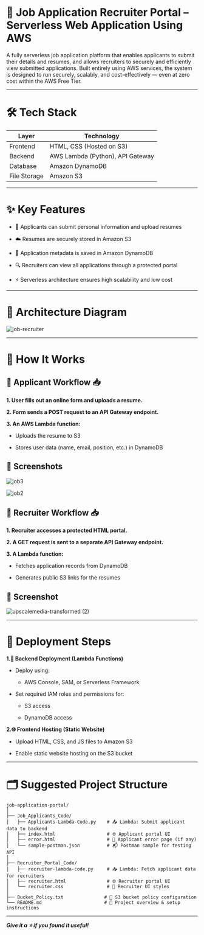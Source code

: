 # 💼 Job Application Recruiter Portal – Serverless Web Application Using AWS

A fully serverless job application platform that enables applicants to submit their details and resumes, and allows recruiters to securely and efficiently view submitted applications. Built entirely using AWS services, the system is designed to run securely, scalably, and cost-effectively — even at zero cost within the AWS Free Tier.

---

# 🛠️ Tech Stack

| Layer        | Technology                           |
| ------------ | ------------------------------------ |
| Frontend     | HTML, CSS (Hosted on S3)             |
| Backend      | AWS Lambda (Python), API Gateway     |
| Database     | Amazon DynamoDB                      |
| File Storage | Amazon S3                            |

---
 
# ✨ Key Features

  + 📄 Applicants can submit personal information and upload resumes

  + ☁️ Resumes are securely stored in Amazon S3

  + 🧾 Application metadata is saved in Amazon DynamoDB

  + 🔍 Recruiters can view all applications through a protected portal

  + ⚡ Serverless architecture ensures high scalability and low cost

---

# 🧱 Architecture Diagram

![job-recruiter](https://github.com/user-attachments/assets/1e4c3919-da4b-4060-9e93-ac46ffaa1fb7)

---

# 📝 How It Works

## 👤 Applicant Workflow 📥

**1.  User fills out an online form and uploads a resume.**

**2.  Form sends a POST request to an API Gateway endpoint.**

**3.  An AWS Lambda function:**

   + Uploads the resume to S3

   + Stores user data (name, email, position, etc.) in DynamoDB

## 📸 Screenshots

![job3](https://github.com/user-attachments/assets/23b5abca-626d-4957-b271-a91fbf969700)

![job2](https://github.com/user-attachments/assets/52cd16c0-1749-4446-a3f2-41c2e176e87f)



## 👥 Recruiter Workflow 📥

**1. Recruiter accesses a protected HTML portal.**

**2. A GET request is sent to a separate API Gateway endpoint.**

**3. A Lambda function:**

  +  Fetches application records from DynamoDB

  +  Generates public S3 links for the resumes

## 📸 Screenshot

![upscalemedia-transformed (2)](https://github.com/user-attachments/assets/88f5f8e1-431f-44b4-9931-9b5bb3c4f5a5)

---

# 🚀 Deployment Steps

**1.🔧 Backend Deployment (Lambda Functions)**

+ Deploy using:

     +  AWS Console, SAM, or Serverless Framework

+ Set required IAM roles and permissions for:

     +  S3 access

     +  DynamoDB access

**2.🌐 Frontend Hosting (Static Website)**

+  Upload HTML, CSS, and JS files to Amazon S3

+  Enable static website hosting on the S3 bucket

---
# 🗂️ Suggested Project Structure

```
job-application-portal/
│
├── Job_Applicants_Code/
│   ├── Applicants-Lambda-Code.py    # 📤 Lambda: Submit applicant data to backend
│   ├── index.html                   # 🌐 Applicant portal UI
│   ├── error.html                   # 🚫 Applicant error page (if any)
│   └── sample-postman.json          # 📬 Postman sample for testing API
│
├── Recruiter_Portal_Code/
│   ├── recruiter-lambda-code.py     # 📥 Lambda: Fetch applicant data for recruiters
│   ├── recruiter.html               # 🌐 Recruiter portal UI
│   └── recruiter.css                # 🎨 Recruiter UI styles
│
├── Bucket_Policy.txt               # 📂 S3 bucket policy configuration
└── README.md                       # 📘 Project overview & setup instructions

```
---
___Give it a ⭐️ if you found it useful!___
































